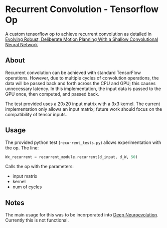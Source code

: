 # Recurrent Convolution - Tensorflow Op

A custom tensorflow op to achieve recurrent convolution as detailed in [Evolving Robust, Deliberate Motion Planning With a Shallow Convolutional Neural Network](https://www.mitpressjournals.org/doi/pdf/10.1162/isal_a_00099)

## About

Recurrent convolution can be achieved with standard TensorFlow operations. However, due to multiple cycles of convolution operations, the data will be passed back and forth across the CPU and GPU; this causes unnecessary latency. In this implementation, the input data is passed to the GPU once, then computed, and passed back.

The test provided uses a 20x20 input matrix with a 3x3 kernel. The current implementation only allows an input matrix; future work should focus on the compatibility of tensor inputs.

## Usage

The provided python test (`recurrent_tests.py`) allows experimentation with the op. The line:

```python
Wx_recurrent = recurrent_module.recurrent(d_input, d_W, 50)
```
Calls the op with the parameters:

* input matrix
* kernel
* num of cycles

## Notes

The main usage for this was to be incorporated into [Deep Neuroevolution](https://github.com/uber-research/deep-neuroevolution). Currently this is not functional.